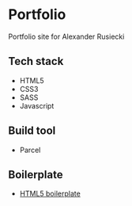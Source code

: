 # Portfolio

Portfolio site for Alexander Rusiecki

## Tech stack

- HTML5
- CSS3
- SASS
- Javascript

## Build tool

- Parcel

## Boilerplate

- [HTML5 boilerplate](https://html5boilerplate.com/)

